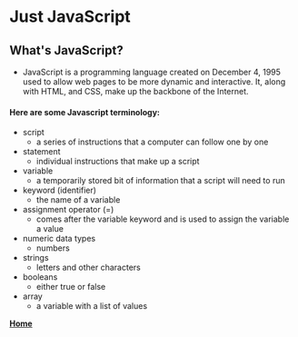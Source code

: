 # Just JavaScript

## What's JavaScript?
- JavaScript is a programming language created on December 4, 1995 used to allow web pages to be more dynamic and interactive. It, along with HTML, and CSS, make up the backbone of the Internet.

#### Here are some Javascript terminology:
- script
    - a series of instructions that a computer can follow one by one
- statement
    - individual instructions that make up a script
- variable
    - a temporarily stored bit of information that a script will need to run
- keyword (identifier)
    - the name of a variable
- assignment operator (=)
    - comes after the variable keyword and is used to assign the variable a value
- numeric data types
    - numbers
- strings
    - letters and other characters
- booleans
    - either true or false
- array
    - a variable with a list of values

**[Home](https://swannmitch.github.io/learning-journal-repo/)**